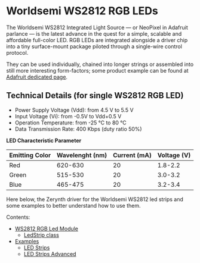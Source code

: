 # Worldsemi WS2812 RGB LEDs

The Worldsemi WS2812 Integrated Light Source — or NeoPixel in Adafruit parlance — is the latest advance in the quest for a simple, scalable and affordable full-color LED. RGB LEDs are integrated alongside a driver chip into a tiny surface-mount package piloted through a single-wire control protocol.

They can be used individually, chained into longer strings or assembled into still more interesting form-factors; some product example can be found at [Adafruit dedicated page](https://www.adafruit.com/categories/168).

## Technical Details (for single WS2812 RGB LED)


* Power Supply Voltage (Vdd): from 4.5 V to 5.5 V
* Input Voltage (Vi): from -0.5V to Vdd+0.5 V
* Operation Temperature: from -25 °C to 80 °C
* Data Transmission Rate: 400 Kbps (duty ratio 50%)

**LED Characteristic Parameter**

| Emitting Color | Wavelenght (nm) | Current (mA) | Voltage (V) |
|----------------|-----------------|--------------|-------------|
| Red            | 620-630         | 20           | 1.8-2.2     |
| Green          | 515-530         | 20           | 3.0-3.2     |
| Blue           | 465-475         | 20           | 3.2-3.4     |

Here below, the Zerynth driver for the Worldsemi WS2812 led strips and some examples to better understand how to use them.

Contents:


* [WS2812 RGB Led Module](https://docs.zerynth.com/latest/official/lib.worldsemi.ws2812/docs/official_lib.worldsemi.ws2812_ledstrips.html)
  * [LedStrip class](https://docs.zerynth.com/latest/official/lib.worldsemi.ws2812/docs/official_lib.worldsemi.ws2812_ledstrips.html#ledstrip-class)
* [Examples](https://docs.zerynth.com/latest/official/lib.worldsemi.ws2812/examples/examples.html)
  * [LED Strips](https://docs.zerynth.com/latest/official/lib.worldsemi.ws2812/examples/examples.html#led-strips)
  * [LED Strips Advanced](https://docs.zerynth.com/latest/official/lib.worldsemi.ws2812/examples/examples.html#led-strips-advanced)
<!--stackedit_data:
eyJoaXN0b3J5IjpbLTE3MDU3MTkxNV19
-->